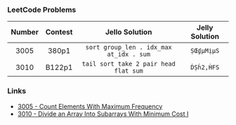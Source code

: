 ### LeetCode Problems

| Number | Contest |             Jello Solution              | Jelly Solution |
| :----: | :-----: | :-------------------------------------: | :------------: |
|  3005  |  380p1  | `sort group_len . idx_max at_idx . sum` |   `ṢŒɠµMịµS`   |
|  3010  | B122p1  |  `tail sort take 2 pair head flat sum`  |   `ḊṢḣ2,ḢFS`   |

### Links

* [3005 - Count Elements With Maximum Frequency](https://leetcode.com/contest/weekly-contest-380/problems/count-elements-with-maximum-frequency/)
* [3010 - Divide an Array Into Subarrays With Minimum Cost I](https://leetcode.com/contest/biweekly-contest-122/problems/divide-an-array-into-subarrays-with-minimum-cost-i/)
